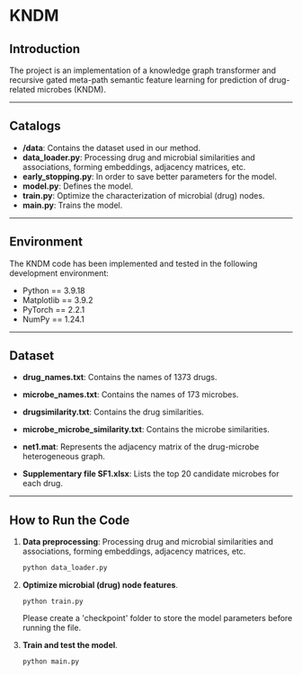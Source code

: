 # KNDM  

## Introduction  

The project  is an implementation of a knowledge graph transformer and recursive gated meta-path semantic feature learning for prediction of drug-related microbes (KNDM).

---

## Catalogs

- **/data**: Contains the dataset used in our method.
- **data_loader.py**:  Processing drug and microbial similarities and associations, forming embeddings, adjacency matrices, etc.
- **early_stopping.py**:   In order to save better parameters for the model.
- **model.py**: Defines the model.
- **train.py**: Optimize the characterization of microbial (drug) nodes.
- **main.py**: Trains the model.

---

## Environment  

The KNDM code has been implemented and tested in the following development environment: 

- Python == 3.9.18
- Matplotlib == 3.9.2
- PyTorch == 2.2.1 
- NumPy ==  1.24.1

---

## Dataset 

- **drug_names.txt**: Contains the names of 1373 drugs.
- **microbe_names.txt**: Contains the names of 173 microbes.

- **drugsimilarity.txt**: Contains the drug similarities.

- **microbe_microbe_similarity.txt**: Contains the microbe similarities.  
- **net1.mat**: Represents the adjacency matrix of the drug-microbe heterogeneous graph.
- **Supplementary file SF1.xlsx**: Lists the top 20 candidate microbes for each drug.

---

## How to Run the Code  

1. **Data preprocessing**: Processing drug and microbial similarities and associations, forming embeddings, adjacency matrices, etc.

   ```bash
   python data_loader.py
   ```

2. **Optimize microbial (drug) node features**.

   ```
   python train.py
   ```

   Please create a 'checkpoint' folder to store the model parameters before running the file.

3. **Train and test the model**.  

   ```bash
   python main.py
   ```


